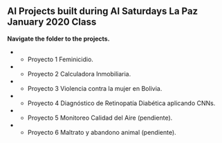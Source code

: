 ## AI Projects built during AI Saturdays La Paz January 2020 Class

**Navigate the folder to the projects.**

+ - Proyecto 1 Feminicidio.

+ - Proyecto 2 Calculadora Inmobiliaria.

+ - Proyecto 3 Violencia contra la mujer en Bolivia.

+ - Proyecto 4 Diagnóstico de Retinopatía Diabética aplicando CNNs. 

+ - Proyecto 5 Monitoreo Calidad del Aire (pendiente).

+ - Proyecto 6 Maltrato y abandono animal (pendiente).
